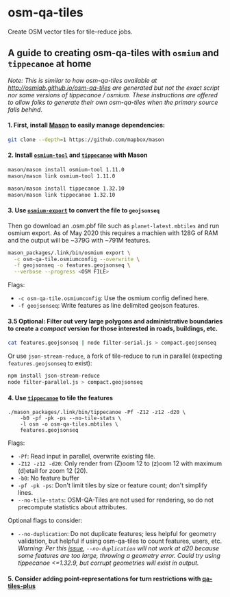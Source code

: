 # osm-qa-tiles

Create OSM vector tiles for tile-reduce jobs.

## A guide to creating osm-qa-tiles with `osmium` and `tippecanoe` at home

_Note: This is similar to how osm-qa-tiles available at http://osmlab.github.io/osm-qa-tiles are generated but not the exact script nor same versions of tippecanoe / osmium. These instructions are offered to allow folks to generate their own osm-qa-tiles when the primary source falls behind._

#### 1. First, install [Mason](//github.com/mapbox/mason) to easily manage dependencies:

```bash
git clone --depth=1 https://github.com/mapbox/mason
```

#### 2. Install [`osmium-tool`](//osmcode.org/osmium-tool/) and [`tippecanoe`](//github.com/mapbox/tippecanoe) with Mason

```bash
mason/mason install osmium-tool 1.11.0
mason/mason link osmium-tool 1.11.0

mason/mason install tippecanoe 1.32.10
mason/mason link tippecanoe 1.32.10
```

#### 3. Use [`osmium-export`](//osmcode.org/osmium-tool/) to convert the file to `geojsonseq`

Then go download an .osm.pbf file such as `planet-latest.mbtiles` and run osmium export. As of May 2020 this requires a machien with 128G of RAM and the output will be ~379G with ~791M features.

```bash
mason_packages/.link/bin/osmium export \
  -c osm-qa-tile.osmiumconfig --overwrite \
  -f geojsonseq -o features.geojsonseq \
  --verbose --progress <OSM FILE>
```

Flags: 

 - `-c osm-qa-tile.osmiumconfig`: Use the osmium config defined here.
 - `-f geojsonseq`: Write features as line delimited geojson features.


#### 3.5 Optional: Filter out very large polygons and administrative boundaries to create a _compact_ version for those interested in roads, buildings, etc.

```bash
cat features.geojsonseq | node filter-serial.js > compact.geojsonseq
```

Or use `json-stream-reduce`, a fork of tile-reduce to run in parallel (expecting `features.geojsonseq` to exist):

```bash
npm install json-stream-reduce
node filter-parallel.js > compact.geojsonseq
```

#### 4. Use [`tippecanoe`](//github.com/mapbox/tippecanoe) to tile the features

```
./mason_packages/.link/bin/tippecanoe -Pf -Z12 -z12 -d20 \
	-b0 -pf -pk -ps --no-tile-stats \
	-l osm -o osm-qa-tiles.mbtiles \
	features.geojsonseq 
```

Flags:

 - `-Pf`: Read input in parallel, overwrite existing file.
 - `-Z12 -z12 -d20`: Only render from (Z)oom 12 to (z)oom 12 with maximum (d)etail for zoom 12 (20).
 - `-b0`: No feature buffer 
 - `-pf -pk -ps`:  Don't limit tiles by size or feature count; don't simplify lines.
 - `--no-tile-stats`: OSM-QA-Tiles are not used for rendering, so do not precompute statistics about attributes.
 
Optional flags to consider:
 
 - `--no-duplication`: Do not duplicate features; less helpful for geometry validation, but helpful if using osm-qa-tiles to count features, users, etc. _Warning: Per this [issue](https://github.com/mapbox/tippecanoe/issues/833), `--no-duplication` will not work at d20 because some features are too large, throwing a geometry error. Could try using tippecanoe <=1.32.9, but corrupt geometries will exist in output._
 
 
#### 5. Consider adding point-representations for turn restrictions with [qa-tiles-plus](//github.com/jenningsanderson/qa-tiles-plus)
